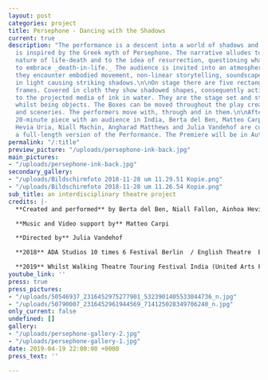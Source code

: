 ```yaml
---
layout: post
categories: project
title: Persephone - Dancing with the Shadows
current: true
description: "The performance is a descent into a world of shadows and phantoms and
  is inspired by the Greek myth of Persephone. The narrative alludes to the cyclical
  nature of life-death and to the idea of resurrection, questioning what it means
  to embrace _death-in-life._ The audience is invited into an atmospheric world where
  they encounter embodied movement, non-linear storytelling, soundscape and shapes
  in light causing striking shadows.\n\nOn stage there are five rectangular wooden
  frames. Covered in cloth they show shadowed shapes, consequently acting as a backdrop
  to the projected media of ink in water. They are the stage set and stage partners
  whilst being objects. The Boxes can be moved throughout the play creating images
  and sceneries. The performers move with, through and in them.\n\nAfter sharing the
  20-minute piece with an audience in India, Berta del Ben, Matteo Carpi,  Ainhoa
  Hevia Uria, Niall Machin, Angharad Matthews and Julia Vandehof are currently devising
  a full-length version of the Performance. The Premiere will be in Autumn 2019. "
permalink: "/:title"
preview_picture: "/uploads/persephone-ink-back.jpg"
main_pictures:
- "/uploads/persephone-ink-back.jpg"
secondary_gallery:
- "/uploads/Bildschirmfoto 2018-11-28 um 11.29.51 Kopie.png"
- "/uploads/Bildschirmfoto 2018-11-28 um 11.26.54 Kopie.png"
sub_title: an interdisciplinary theatre project
credits: |-
  **Created and performed** by Berta del Ben, Niall Fallon, Ainhoa Hevia Uria, Angharad Matthews, Julia Vandehof

  **Music and Video support by** Matteo Carpi

  **Directed by** Julia Vandehof

  **2018** ADA Studios 10 times 6 Festival Berlin  / English Theatre  Expat Explore Festival Berlin

  **2019** Whilst Walking Theatre Touring Festival India (United Arts Foundation Bangalore, TIFA Pune,  Castiko Space Mumbai, UP 80 Agra, Delhi , Padatik Kalkutta)
youtube_link: ''
press: true
press_pictures:
- "/uploads/50546937_2316452975277901_5323901405533044736_n.jpg"
- "/uploads/50790007_2316452961944569_714125028349706240_n.jpg"
only_current: false
undefined: []
gallery:
- "/uploads/persephone-gallery-2.jpg"
- "/uploads/persephone-gallery-1.jpg"
date: 2019-04-19 22:00:00 +0000
press_text: ''

---
```


